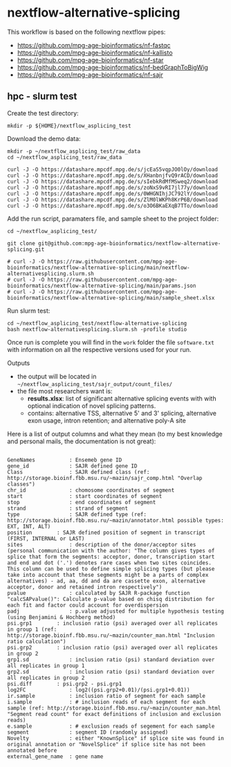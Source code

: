 # nextflow-alternative-splicing

This workflow is based on the following nextflow pipes:

- https://github.com/mpg-age-bioinformatics/nf-fastqc
- https://github.com/mpg-age-bioinformatics/nf-kallisto
- https://github.com/mpg-age-bioinformatics/nf-star
- https://github.com/mpg-age-bioinformatics/nf-bedGraphToBigWig
- https://github.com/mpg-age-bioinformatics/nf-sajr

## hpc - slurm test

Create the test directory:
```
mkdir -p ${HOME}/nextflow_asplicing_test
```

Download the demo data:
```
mkdir -p ~/nextflow_asplicing_test/raw_data
cd ~/nextflow_asplicing_test/raw_data

curl -J -O https://datashare.mpcdf.mpg.de/s/jcEaS5vqpJO0lOy/download
curl -J -O https://datashare.mpcdf.mpg.de/s/XHanbnjfvQ9rACD/download
curl -J -O https://datashare.mpcdf.mpg.de/s/sIebkRdMfMSweq2/download
curl -J -O https://datashare.mpcdf.mpg.de/s/zoNxS9vRI7jl77y/download
curl -J -O https://datashare.mpcdf.mpg.de/s/0WHGNIhjJC792lY/download
curl -J -O https://datashare.mpcdf.mpg.de/s/ZlM0lWKPh8KrP6B/download
curl -J -O https://datashare.mpcdf.mpg.de/s/o3O6BKaEXqB7TTo/download

```

Add the run script, paramaters file, and sample sheet to the project folder:
```
cd ~/nextflow_asplicing_test/

git clone git@github.com:mpg-age-bioinformatics/nextflow-alternative-splicing.git

# curl -J -O https://raw.githubusercontent.com/mpg-age-bioinformatics/nextflow-alternative-splicing/main/nextflow-alternativesplicing.slurm.sh
# curl -J -O https://raw.githubusercontent.com/mpg-age-bioinformatics/nextflow-alternative-splicing/main/params.json
# curl -J -O https://raw.githubusercontent.com/mpg-age-bioinformatics/nextflow-alternative-splicing/main/sample_sheet.xlsx
```

Run slurm test:
```
cd ~/nextflow_asplicing_test/nextflow-alternative-splicing
bash nextflow-alternativesplicing.slurm.sh -profile studio
```

Once run is complete you will find in the `work` folder the file `software.txt` with information on all the respective versions used for your run.

 
Outputs
  - the output will be located in `~/nextflow_asplicing_test/sajr_output/count_files/`
  - the file most researchers want is:
      - **results.xlsx**: list of significant alternative splicing events with with optional indication of novel splicing patterns.
      - contains: alternative TSS, alternative 5' and 3' splicing, alternative exon usage, intron retention; and alternative poly-A site

Here is a list of output columns and what they mean (to my best knowledge and personal mails, the documentation is not great):

```

GeneNames           : Ensemeb gene ID
gene_id             : SAJR defined gene ID
Class	            : SAJR defined class (ref: http://storage.bioinf.fbb.msu.ru/~mazin/sajr_comp.html "Overlap classes")
chr_id	            : chomosome coordinates of segment
start               : start coordinates of segment
stop	            : end coordinates of segment
strand	            : strand of segment
type	            : SAJR defined type (ref: http://storage.bioinf.fbb.msu.ru/~mazin/annotator.html possible types: EXT, INT, ALT)
position	    : SAJR defined position of segment in transcript (FIRST, INTERNAL or LAST)
sites               : description of the donor/acceptor sites (personal communication with the author: "The column gives types of splice that form the segments: acceptor, donor, transcription start and end and dot ('.') denotes rare cases when two sites coincides. This column can be used to define simple splicing types (but please take into account that these segments might be a parts of complex alternatives) - ad, aa, dd and da are cassette exon, alternative acceptor, donor and retained intron respectively")
pvalue	            : calculated by SAJR R-package function "calcSAPvalue()": Calculate p-value based on chisq distribution for each fit and factor could account for overdispersion
padj	            : p.value adjusted for multiple hypothesis testing (using Benjamini & Hochberg method)
psi.grp1	    : inclusion ratio (psi) averaged over all replicates in group 1 (ref: http://storage.bioinf.fbb.msu.ru/~mazin/counter_man.html "Inclusion ratio calculation")
psi.grp2	    : inclusion ratio (psi) averaged over all replicates in group 2	
grp1.sd	            : inclusion ratio (psi) standard deviation over all replicates in group 1 	
grp2.sd	            : inclusion ratio (psi) standard deviation over all replicates in group 2 		
psi.diff	    : psi.grp2 - psi.grp1
log2FC	            : log2((psi.grp2+0.01)/(psi.grp1+0.01))
ir.sample           : inclusion ratio of segment for each sample
i.sample            : # inclusion reads of each segment for each sample (ref: http://storage.bioinf.fbb.msu.ru/~mazin/counter_man.html "Segment read count" for exact definitions of inclusion and exclusion reads)
e.sample            : # exclusion reads of segement for each sample
segment	            : segment ID (randomly assigned)
Novelty	            : either "KnownSplice" if splice site was found in original annotation or "NovelSplice" if splice site has not been annotated before
external_gene_name  : gene name

```
